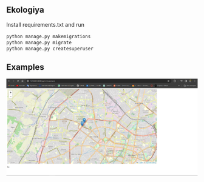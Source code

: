 ## Ekologiya
Install requirements.txt and run
```
python manage.py makemigrations
python manage.py migrate
python manage.py createsuperuser
``` 
## Examples
![alt text](static/image.png)